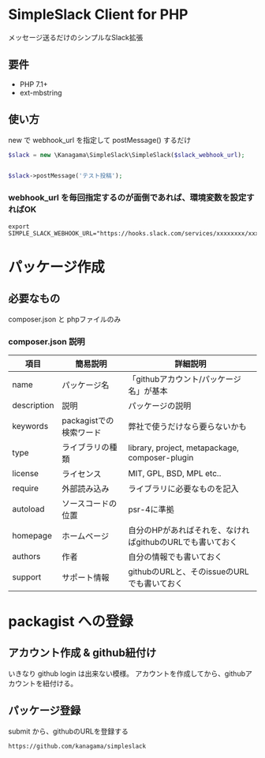 # SimpleSlack Client for PHP

メッセージ送るだけのシンプルなSlack拡張

## 要件
* PHP 7.1+
* ext-mbstring

## 使い方

new で webhook_url を指定して postMessage() するだけ

```php
$slack = new \Kanagama\SimpleSlack\SimpleSlack($slack_webhook_url);


$slack->postMessage('テスト投稿');
```

### webhook_url を毎回指定するのが面倒であれば、環境変数を設定すればOK

```
export SIMPLE_SLACK_WEBHOOK_URL="https://hooks.slack.com/services/xxxxxxxx/xxxxxxxxx/xxxxxxxx"

```

# パッケージ作成

## 必要なもの

composer.json と phpファイルのみ

### composer.json 説明

| 項目 | 簡易説明 | 詳細説明 |
| ---- | ---- | ---- |
| name | パッケージ名 | 「githubアカウント/パッケージ名」が基本 |
| description | 説明 | パッケージの説明 |
| keywords | packagistでの検索ワード | 弊社で使うだけなら要らないかも |
| type | ライブラリの種類 | library, project, metapackage, composer-plugin |
| license | ライセンス | MIT, GPL, BSD, MPL etc.. |
| require | 外部読み込み | ライブラリに必要なものを記入 |
| autoload | ソースコードの位置 | psr-4に準拠 |
| homepage | ホームページ | 自分のHPがあればそれを、なければgithubのURLでも書いておく |
| authors | 作者 | 自分の情報でも書いておく |
| support | サポート情報 | githubのURLと、そのissueのURLでも書いておく |

# packagist への登録

## アカウント作成 & github紐付け
いきなり github login は出来ない模様。
アカウントを作成してから、githubアカウントを紐付ける。

## パッケージ登録

submit から、githubのURLを登録する

```
https://github.com/kanagama/simpleslack
```